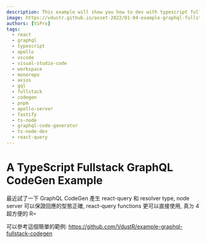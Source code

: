 ```yaml
---
description: This example will show you how to dev with typescript fullstack with GraphQL Code Generator.
image: https://vdustr.github.io/asset-2022/01-04-example-graphql-fullstack-codegen/ogimage.png
authors: [ViPro]
tags:
  - react
  - graphql
  - typescript
  - apollo
  - vscode
  - visual-studio-code
  - workspace
  - monorepo
  - axios
  - gql
  - fullstack
  - codegen
  - pnpm
  - apollo-server
  - fastify
  - ts-node
  - graphql-code-generator
  - ts-node-dev
  - react-query
---
```


# A TypeScript Fullstack GraphQL CodeGen Example

最近試了一下 GraphQL CodeGen 產生 react-query 和 resolver type, node server 可以保證回應的型態正確, react-query functions 更可以直接使用, 真ㄉ 4 超方便的 R~

可以參考這個簡單的範例: <https://github.com/VdustR/example-graphql-fullstack-codegen>
